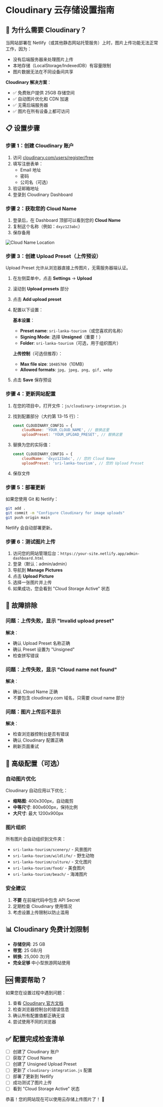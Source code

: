 # Cloudinary 云存储设置指南

## 🌟 为什么需要 Cloudinary？

当网站部署在 Netlify（或其他静态网站托管服务）上时，图片上传功能无法正常工作，因为：
- 没有后端服务器来处理图片上传
- 本地存储（LocalStorage/IndexedDB）有容量限制
- 图片数据无法在不同设备间共享

**Cloudinary 解决方案**：
- ✅ 免费账户提供 25GB 存储空间
- ✅ 自动图片优化和 CDN 加速
- ✅ 无需后端服务器
- ✅ 图片在所有设备上都可访问

## 📋 设置步骤

### 步骤 1：创建 Cloudinary 账户

1. 访问 [cloudinary.com/users/register/free](https://cloudinary.com/users/register/free)
2. 填写注册表单：
   - Email 地址
   - 密码
   - 公司名（可选）
3. 验证邮箱地址
4. 登录到 Cloudinary Dashboard

### 步骤 2：获取您的 Cloud Name

1. 登录后，在 Dashboard 顶部可以看到您的 **Cloud Name**
2. 复制这个名称（例如：`dxyz123abc`）
3. 保存备用

![Cloud Name Location](https://res.cloudinary.com/demo/image/upload/v1234567890/cloud-name-location.png)

### 步骤 3：创建 Upload Preset（上传预设）

Upload Preset 允许从浏览器直接上传图片，无需服务器端认证。

1. 在左侧菜单中，点击 **Settings** → **Upload**
2. 滚动到 **Upload presets** 部分
3. 点击 **Add upload preset**
4. 配置以下设置：

   **基本设置**：
   - **Preset name**: `sri-lanka-tourism`（或您喜欢的名称）
   - **Signing Mode**: 选择 **Unsigned**（重要！）
   - **Folder**: `sri-lanka-tourism`（可选，用于组织图片）

   **上传控制**（可选但推荐）：
   - **Max file size**: `10485760`（10MB）
   - **Allowed formats**: `jpg, jpeg, png, gif, webp`

5. 点击 **Save** 保存预设

### 步骤 4：更新网站配置

1. 在您的项目中，打开文件：`js/cloudinary-integration.js`

2. 找到配置部分（大约第 13-15 行）：
   ```javascript
   const CLOUDINARY_CONFIG = {
       cloudName: 'YOUR_CLOUD_NAME', // 替换这里
       uploadPreset: 'YOUR_UPLOAD_PRESET', // 替换这里
   ```

3. 替换为您的实际值：
   ```javascript
   const CLOUDINARY_CONFIG = {
       cloudName: 'dxyz123abc', // 您的 Cloud Name
       uploadPreset: 'sri-lanka-tourism', // 您的 Upload Preset
   ```

4. 保存文件

### 步骤 5：部署更新

如果您使用 Git 和 Netlify：

```bash
git add .
git commit -m "Configure Cloudinary for image uploads"
git push origin main
```

Netlify 会自动部署更新。

### 步骤 6：测试图片上传

1. 访问您的网站管理后台：`https://your-site.netlify.app/admin-dashboard.html`
2. 登录（默认：admin/admin）
3. 导航到 **Manage Pictures**
4. 点击 **Upload Picture**
5. 选择一张图片并上传
6. 如果成功，您会看到 "Cloud Storage Active" 状态

## 🔧 故障排除

### 问题：上传失败，显示 "Invalid upload preset"
**解决**：
- 确认 Upload Preset 名称正确
- 确认 Preset 设置为 "Unsigned"
- 检查拼写错误

### 问题：上传失败，显示 "Cloud name not found"
**解决**：
- 确认 Cloud Name 正确
- 不要包含 cloudinary.com 域名，只需要 cloud name 部分

### 问题：图片上传后不显示
**解决**：
- 检查浏览器控制台是否有错误
- 确认 Cloudinary 配置正确
- 刷新页面重试

## 🎯 高级配置（可选）

### 自动图片优化
Cloudinary 自动应用以下优化：
- **缩略图**: 400x300px，自动裁剪
- **中等尺寸**: 800x600px，保持比例
- **大尺寸**: 最大 1200x900px

### 图片组织
所有图片会自动组织到文件夹：
- `sri-lanka-tourism/scenery/` - 风景图片
- `sri-lanka-tourism/wildlife/` - 野生动物
- `sri-lanka-tourism/culture/` - 文化图片
- `sri-lanka-tourism/food/` - 美食图片
- `sri-lanka-tourism/beach/` - 海滩图片

### 安全建议
1. **不要** 在前端代码中包含 API Secret
2. 定期检查 Cloudinary 使用情况
3. 考虑设置上传限制以防止滥用

## 📊 Cloudinary 免费计划限制

- **存储空间**: 25 GB
- **带宽**: 25 GB/月
- **转换**: 25,000 次/月
- **完全足够** 中小型旅游网站使用

## 🆘 需要帮助？

如果您在设置过程中遇到问题：

1. 查看 [Cloudinary 官方文档](https://cloudinary.com/documentation)
2. 检查浏览器控制台的错误信息
3. 确认所有配置值都正确无误
4. 尝试使用不同的浏览器

## ✅ 配置完成检查清单

- [ ] 创建了 Cloudinary 账户
- [ ] 获取了 Cloud Name
- [ ] 创建了 Unsigned Upload Preset
- [ ] 更新了 `cloudinary-integration.js` 配置
- [ ] 部署了更新到 Netlify
- [ ] 成功测试了图片上传
- [ ] 看到 "Cloud Storage Active" 状态

恭喜！您的网站现在可以使用云存储上传图片了！ 🎉 